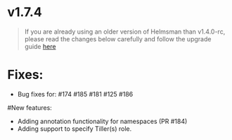 # v1.7.4

> If you are already using an older version of Helmsman than v1.4.0-rc, please read the changes below carefully and follow the upgrade guide [here](docs/migrating_to_v1.4.0-rc.md)

# Fixes:
- Bug fixes for: #174 #185 #181 #125 #186

#New features: 
- Adding annotation functionality for namespaces (PR #184)
- Adding support to specify Tiller(s) role. 